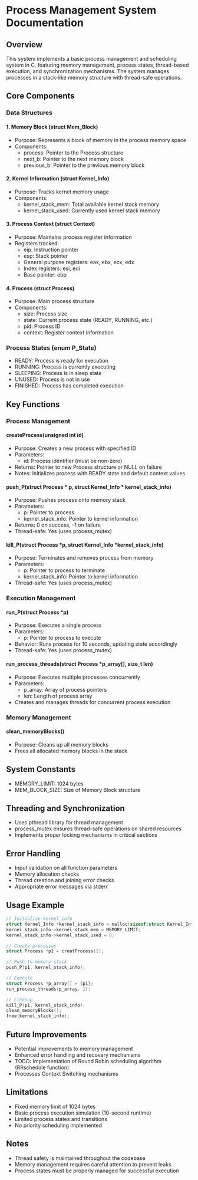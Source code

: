 # Process Management System Documentation

## Overview
This system implements a basic process management and scheduling system in C, featuring memory management, process states, thread-based execution, and synchronization mechanisms. The system manages processes in a stack-like memory structure with thread-safe operations.

## Core Components

### Data Structures

#### 1. Memory Block (struct Mem_Block)
- Purpose: Represents a block of memory in the process memory space
- Components:
  - process: Pointer to the Process structure
  - next_b: Pointer to the next memory block
  - previous_b: Pointer to the previous memory block

#### 2. Kernel Information (struct Kernel_Info)
- Purpose: Tracks kernel memory usage
- Components:
  - kernel_stack_mem: Total available kernel stack memory
  - kernel_stack_used: Currently used kernel stack memory

#### 3. Process Context (struct Context)
- Purpose: Maintains process register information
- Registers tracked:
  - eip: Instruction pointer
  - esp: Stack pointer
  - General purpose registers: eax, ebx, ecx, edx
  - Index registers: esi, edi
  - Base pointer: ebp

#### 4. Process (struct Process)
- Purpose: Main process structure
- Components:
  - size: Process size
  - state: Current process state (READY, RUNNING, etc.)
  - pid: Process ID
  - context: Register context information

### Process States (enum P_State)
- READY: Process is ready for execution
- RUNNING: Process is currently executing
- SLEEPING: Process is in sleep state
- UNUSED: Process is not in use
- FINISHED: Process has completed execution

## Key Functions

### Process Management

#### createProcess(unsigned int id)
- Purpose: Creates a new process with specified ID
- Parameters:
  - id: Process identifier (must be non-zero)
- Returns: Pointer to new Process structure or NULL on failure
- Notes: Initializes process with READY state and default context values

#### push_P(struct Process * p, struct Kernel_Info * kernel_stack_info)
- Purpose: Pushes process onto memory stack
- Parameters:
  - p: Pointer to process
  - kernel_stack_info: Pointer to kernel information
- Returns: 0 on success, -1 on failure
- Thread-safe: Yes (uses process_mutex)

#### kill_P(struct Process *p, struct Kernel_Info *kernel_stack_info)
- Purpose: Terminates and removes process from memory
- Parameters:
  - p: Pointer to process to terminate
  - kernel_stack_info: Pointer to kernel information
- Thread-safe: Yes (uses process_mutex)

### Execution Management

#### run_P(struct Process *p)
- Purpose: Executes a single process
- Parameters:
  - p: Pointer to process to execute
- Behavior: Runs process for 10 seconds, updating state accordingly
- Thread-safe: Yes (uses process_mutex)

#### run_process_threads(struct Process *p_array[], size_t len)
- Purpose: Executes multiple processes concurrently
- Parameters:
  - p_array: Array of process pointers
  - len: Length of process array
- Creates and manages threads for concurrent process execution

### Memory Management

#### clean_memoryBlocks()
- Purpose: Cleans up all memory blocks
- Frees all allocated memory blocks in the stack

## System Constants
- MEMORY_LIMIT: 1024 bytes
- MEM_BLOCK_SIZE: Size of Memory Block structure

## Threading and Synchronization
- Uses pthread library for thread management
- process_mutex ensures thread-safe operations on shared resources
- Implements proper locking mechanisms in critical sections

## Error Handling
- Input validation on all function parameters
- Memory allocation checks
- Thread creation and joining error checks
- Appropriate error messages via stderr

## Usage Example
```c
// Initialize kernel info
struct Kernel_Info *kernel_stack_info = malloc(sizeof(struct Kernel_Info));
kernel_stack_info->kernel_stack_mem = MEMORY_LIMIT;
kernel_stack_info->kernel_stack_used = 0;

// Create processes
struct Process *p1 = creatProcess(1);

// Push to memory stack
push_P(p1, kernel_stack_info);

// Execute
struct Process *p_array[] = {p1};
run_process_threads(p_array, 1);

// Cleanup
kill_P(p1, kernel_stack_info);
clean_memoryBlocks();
free(kernel_stack_info);
```

## Future Improvements
- Potential improvements to memory management
- Enhanced error handling and recovery mechanisms
- TODO: Implementation of Round Robin scheduling algorithm (RRschedule function)
- Processes Context Switching mechanisms

## Limitations
- Fixed memory limit of 1024 bytes
- Basic process execution simulation (10-second runtime)
- Limited process states and transitions
- No priority scheduling implemented

## Notes
- Thread safety is maintained throughout the codebase
- Memory management requires careful attention to prevent leaks
- Process states must be properly managed for successful execution
